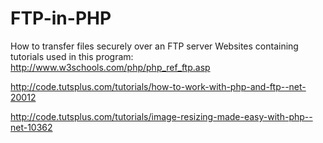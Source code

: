 # FTP-in-PHP
How to transfer files securely over an FTP server
Websites containing tutorials used in this program:
http://www.w3schools.com/php/php_ref_ftp.asp


http://code.tutsplus.com/tutorials/how-to-work-with-php-and-ftp--net-20012


http://code.tutsplus.com/tutorials/image-resizing-made-easy-with-php--net-10362
